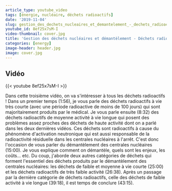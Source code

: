```yaml
---
article_type: youtube_video
tags: [énergie, nucléaire, déchets radioactifs]
date: '2019-11-04'
slug: gestion_des_dechets_nucleaires_et_demantelement_-_dechets_radioactifs_3
youtube_id: 8ef25x7sM-I
video-thumbnail: cover.jpg
title: 'Gestion des déchets nucléaires et démantèlement - Déchets radioactifs #3'
categories: [energy]
image-header: header.jpg
image: cover.jpg
---
```


## Vidéo

{{< youtube 8ef25x7sM-I >}}

Dans cette troisième vidéo, on va s'intéresser à tous les déchets radioactifs ! Dans un premier temps (1:56), je vous parle des déchets radioactifs à vie très courte (avec une période radioactive de moins de 100 jours) qui sont majoritairement produits par le médical. Je vous parle ensuite (8:32) des déchets radioactifs de moyenne activité à vie longue qui posent des problèmes assez proches des déchets de haute activité dont on a parlé dans les deux dernières vidéos. Ces déchets sont radioactifs à cause du phénomène d'activation neutronique qui est aussi responsable de la radioactivité résiduelle dans les centrales nucléaires à l'arrêt. C'est donc l'occasion de vous parler du démantèlement des centrales nucléaires (15:00). Je vous explique comment on démantèle, quels sont les enjeux, les coûts... etc. Du coup, j'aborde deux autres catégories de déchets qui forment l'essentiel des déchets produits par le démantèlement des centrales nucléaires: les déchets de faible et moyenne à vie courte (25:00) et les déchets radioactifs de très faible activité (26:38). Après un passage par la dernière catégorie de déchets radioactifs, celle des déchets de faible activité à vie longue (39:18), il est temps de conclure (43:15).
